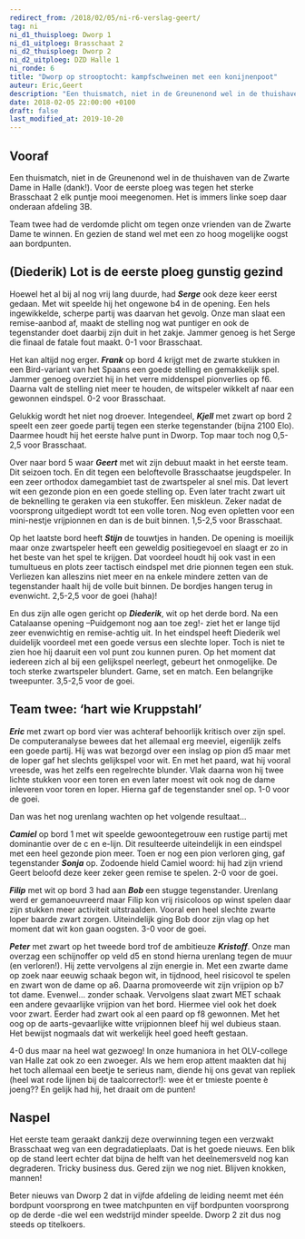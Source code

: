 ```yaml
---
redirect_from: /2018/02/05/ni-r6-verslag-geert/
tag: ni
ni_d1_thuisploeg: Dworp 1
ni_d1_uitploeg: Brasschaat 2
ni_d2_thuisploeg: Dworp 2
ni_d2_uitploeg: DZD Halle 1
ni_ronde: 6
title: "Dworp op strooptocht: kampfschweinen met een konijnenpoot"
auteur: Eric,Geert
description: "Een thuismatch, niet in de Greunenond wel in de thuishaven van de Zwarte Dame in Halle (dank!). Voor de eerste ploeg was tegen het sterke Brasschaat 2 elk puntje mooi meegenomen. Het is immers linke soep daar onderaan afdeling 3B."
date: 2018-02-05 22:00:00 +0100
draft: false
last_modified_at: 2019-10-20
---
```

## Vooraf

Een thuismatch, niet in de Greunenond wel in de thuishaven van de Zwarte Dame in Halle (dank!). Voor de eerste ploeg was tegen het sterke Brasschaat 2 elk puntje mooi meegenomen. Het is immers linke soep daar onderaan afdeling 3B.

Team twee had de verdomde plicht om tegen onze vrienden van de Zwarte Dame te winnen. En gezien de stand wel met een zo hoog mogelijke oogst aan bordpunten.<!--more-->

## (Diederik) Lot is de eerste ploeg gunstig gezind

Hoewel het al bij al nog vrij lang duurde, had **_Serge_** ook deze keer eerst gedaan. Met wit speelde hij het ongewone b4 in de opening. Een hels ingewikkelde, scherpe partij was daarvan het gevolg. Onze man slaat een remise-aanbod af, maakt de stelling nog wat puntiger en ook de tegenstander doet daarbij zijn duit in het zakje. Jammer genoeg is het Serge die finaal de fatale fout maakt. 0-1 voor Brasschaat.

Het kan altijd nog erger. **_Frank_** op bord 4 krijgt met de zwarte stukken in een Bird-variant van het Spaans een goede stelling en gemakkelijk spel. Jammer genoeg overziet hij in het verre middenspel pionverlies op f6. Daarna valt de stelling niet meer te houden, de witspeler wikkelt af naar een gewonnen eindspel. 0-2 voor Brasschaat.

Gelukkig wordt het niet nog droever. Integendeel, **_Kjell_** met zwart op bord 2 speelt een zeer goede partij tegen een sterke tegenstander (bijna 2100 Elo). Daarmee houdt hij het eerste halve punt in Dworp. Top maar toch nog 0,5-2,5 voor Brasschaat.

Over naar bord 5 waar **_Geert_** met wit zijn debuut maakt in het eerste team. Dit seizoen toch. En dit tegen een beloftevolle Brasschaatse jeugdspeler. In een zeer orthodox damegambiet tast de zwartspeler al snel mis. Dat levert wit een gezonde pion en een goede stelling op. Even later tracht zwart uit de beknelling te geraken via een stukoffer. Een miskleun. Zeker nadat de voorsprong uitgediept wordt tot een volle toren. Nog even opletten voor een mini-nestje vrijpionnen en dan is de buit binnen. 1,5-2,5 voor Brasschaat.

Op het laatste bord heeft **_Stijn_** de touwtjes in handen. De opening is moeilijk maar onze zwartspeler heeft een geweldig positiegevoel en slaagt er zo in het beste van het spel te krijgen. Dat voordeel houdt hij ook vast in een tumultueus en plots zeer tactisch eindspel met drie pionnen tegen een stuk. Verliezen kan alleszins niet meer en na enkele mindere zetten van de tegenstander haalt hij de volle buit binnen. De bordjes hangen terug in evenwicht. 2,5-2,5 voor de goei (haha)!

En dus zijn alle ogen gericht op **_Diederik_**, wit op het derde bord. Na een Catalaanse opening –Puidgemont nog aan toe zeg!- ziet het er lange tijd zeer evenwichtig en remise-achtig uit. In het eindspel heeft Diederik wel duidelijk voordeel met een goede versus een slechte loper. Toch is niet te zien hoe hij daaruit een vol punt zou kunnen puren. Op het moment dat iedereen zich al bij een gelijkspel neerlegt, gebeurt het onmogelijke. De toch sterke zwartspeler blundert. Game, set en match. Een belangrijke tweepunter. 3,5-2,5 voor de goei.

## Team twee: ‘hart wie Kruppstahl’

**_Eric_** met zwart op bord vier was achteraf behoorlijk kritisch over zijn spel. De computeranalyse bewees dat het allemaal erg meeviel, eigenlijk zelfs een goede partij. Hij was wat bezorgd over een inslag op pion d5 maar met de loper gaf het slechts gelijkspel voor wit. En met het paard, wat hij vooral vreesde, was het zelfs een regelrechte blunder. Vlak daarna won hij twee lichte stukken voor een toren en even later moest wit ook nog de dame inleveren voor toren en loper. Hierna gaf de tegenstander snel op. 1-0 voor de goei.

Dan was het nog urenlang wachten op het volgende resultaat...

**_Camiel_** op bord 1 met wit speelde gewoontegetrouw een rustige partij met dominantie over de c en e-lijn. Dit resulteerde uiteindelijk in een eindspel met een heel gezonde pion meer. Toen er nog een pion verloren ging, gaf tegenstander **_Sonja_** op. Zodoende hield Camiel woord: hij had zijn vriend Geert beloofd deze keer zeker geen remise te spelen. 2-0 voor de goei.

**_Filip_** met wit op bord 3 had aan **_Bob_** een stugge tegenstander. Urenlang werd er gemanoeuvreerd maar Filip kon vrij risicoloos op winst spelen daar zijn stukken meer activiteit uitstraalden. Vooral een heel slechte zwarte loper baarde zwart zorgen. Uiteindelijk ging Bob door zijn vlag op het moment dat wit kon gaan oogsten. 3-0 voor de goei.

**_Peter_** met zwart op het tweede bord trof de ambitieuze **_Kristoff_**. Onze man overzag een schijnoffer op veld d5 en stond hierna urenlang tegen de muur (en verloren!). Hij zette vervolgens al zijn energie in. Met een zwarte dame op zoek naar eeuwig schaak begon wit, in tijdnood, heel risicovol te spelen en zwart won de dame op a6. Daarna promoveerde wit zijn vrijpion op b7 tot dame. Evenwel… zonder schaak. Vervolgens slaat zwart MET schaak een andere gevaarlijke vrijpion van het bord. Hiermee viel ook het doek voor zwart. Eerder had zwart ook al een paard op f8 gewonnen. Met het oog op de aarts-gevaarlijke witte vrijpionnen bleef hij wel dubieus staan. Het bewijst nogmaals dat wit werkelijk heel goed heeft gestaan.

4-0 dus maar na heel wat gezwoeg! In onze humaniora in het OLV-college van Halle zat ook zo een zwoeger. Als we hem erop attent maakten dat hij het toch allemaal een beetje te serieus nam, diende hij ons gevat van repliek (heel wat rode lijnen bij de taalcorrector!): wee èt er tmieste poente è joeng?? En gelijk had hij, het draait om de punten!

## Naspel

Het eerste team geraakt dankzij deze overwinning tegen een verzwakt Brasschaat weg van een degradatieplaats. Dat is het goede nieuws. Een blik op de stand leert echter dat bijna de helft van het deelnemersveld nog kan degraderen. Tricky business dus. Gered zijn we nog niet. Blijven knokken, mannen!

Beter nieuws van Dworp 2 dat in vijfde afdeling de leiding neemt met één bordpunt voorsprong en twee matchpunten en vijf bordpunten voorsprong op de derde -die wel een wedstrijd minder speelde. Dworp 2 zit dus nog steeds op titelkoers.
